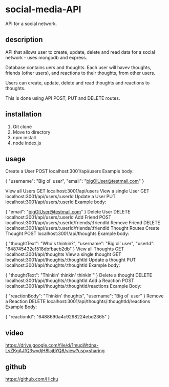 # social-media-API 

API for a social network. 

## description

API that allows user to create, update, delete and read data for a social network - uses mongodb and express.

Database contains uers and thoughts. Each user will havev thoughts, friends (other users), and reactions to their thoughts, from other users. 

Users can create, update, delete and read thoughts and reactions to thoughts. 

This is done using API POST, PUT and DELETE routes. 

## installation

1. Git clone
2. Move to directory
3. npm install
4. node index.js

## usage

Create a User
POST localhost:3001/api/users
Example body:

{
    "username": "Big ol' user",
    "email": "bigOlUser@testmail.com"
}

View all Users
GET localhost:3001/api/users
View a single User
GET localhost:3001/api/users/:userId
Update a User
PUT localhost:3001/api/users/:userId
Example body:

{
    "email": "bigOlUser@testmail.com"
}
Delete User
DELETE localhost:3001/api/users/:userId
Add Friend
POST localhost:3001/api/users/:userId/friends/:friendId
Remove Friend
DELETE localhost:3001/api/users/:userId/friends/:friendId
Thought Routes
Create Thought
POST localhost:3001/api/thoughts
Example body:

{
  "thoughtText": "Who's thinkin?",
  "username": "Big ol' user",
  "userId": "648745432e1518dbfbaeb2db"
}
View all Thoughts
GET localhost:3001/api/thoughts
View a single thought
GET localhost:3001/api/thoughts/:thoughtId
Update a thought
PUT localhost:3001/api/thoughts/:thoughtId
Example body:

{
    "thoughtText": "Thinkin' thinkin' thinkin'"
}
Delete a thought
DELETE localhost:3001/api/thoughts/:thoughtId
Add a Reaction
POST localhost:3001/api/thoughts/:thoughtId/reactions
Example Body:

{
	"reactionBody": "Thinkin' thoughts",
	"username": "Big ol' user"
}
Remove a Reaction
DELETE localhost:3001/api/thoughts/:thoughtId/reactions
Example Body:

{
	"reactionId": "6488690a4c9298224ebd2365"
}

## video
https://drive.google.com/file/d/1mugWtdna-LsZKgAJfQ3wvdjH8lajbYQ8/view?usp=sharing

## github 
https://github.com/Hicku




